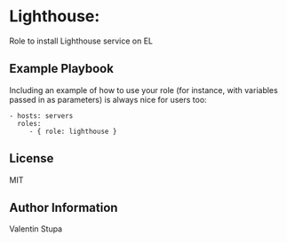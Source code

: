 # Lighthouse:

Role to install Lighthouse service on EL

## Example Playbook

Including an example of how to use your role (for instance, with variables passed in as parameters) is always nice for users too:

    - hosts: servers
      roles:
         - { role: lighthouse }

## License

MIT

## Author Information

Valentin Stupa
